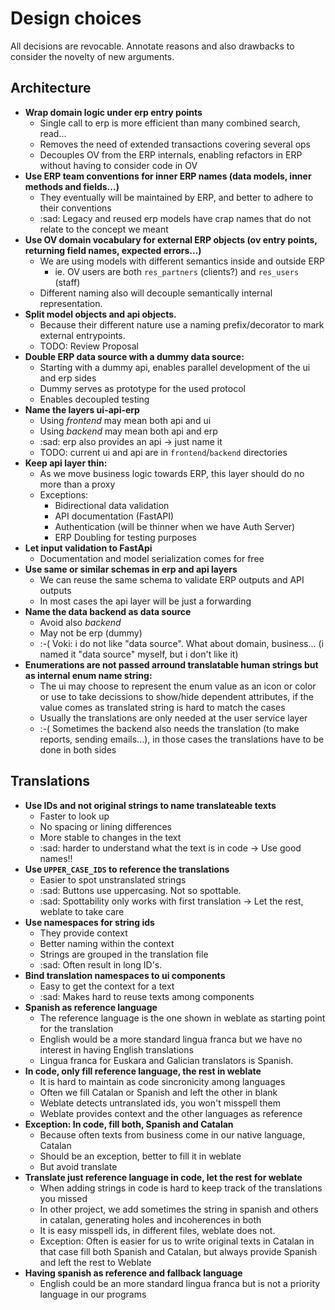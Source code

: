 # Design choices

All decisions are revocable.
Annotate reasons and also drawbacks to consider the novelty of new arguments.

## Architecture

- **Wrap domain logic under erp entry points**
    - Single call to erp is more efficient than many combined search, read...
    - Removes the need of extended transactions covering several ops
    - Decouples OV from the ERP internals, enabling refactors in ERP without having to consider code in OV
- **Use ERP team conventions for inner ERP names (data models, inner methods and fields...)**
    - They eventually will be maintained by ERP, and better to adhere to their conventions
    - :sad: Legacy and reused erp models have crap names that do not relate to the concept we meant
- **Use OV domain vocabulary for external ERP objects (ov entry points, returning field names, expected errors...)**
    - We are using models with different semantics inside and outside ERP
        - ie. OV users are both `res_partners` (clients?) and `res_users` (staff)
    - Different naming also will decouple semantically internal representation.
- **Split model objects and api objects.**
    - Because their different nature use a naming prefix/decorator to mark external entrypoints.
    - TODO: Review Proposal
- **Double ERP data source with a dummy data source:**
    - Starting with a dummy api, enables parallel development of the ui and erp sides
    - Dummy serves as prototype for the used protocol
    - Enables decoupled testing
- **Name the layers ui-api-erp**
    - Using _frontend_ may mean both api and ui
    - Using _backend_ may mean both api and erp
    - :sad: erp also provides an api -> just name it
    - TODO: current ui and api are in `frontend`/`backend` directories
- **Keep api layer thin:**
    - As we move business logic towards ERP, this layer should do no more than a proxy
    - Exceptions:
        - Bidirectional data validation
        - API documentation (FastAPI)
        - Authentication (will be thinner when we have Auth Server)
        - ERP Doubling for testing purposes
- **Let input validation to FastApi**
    - Documentation and model serialization comes for free
- **Use same or similar schemas in erp and api layers**
    - We can reuse the same schema to validate ERP outputs and API outputs
    - In most cases the api layer will be just a forwarding
- **Name the data backend as data source**
    - Avoid also _backend_
    - May not be erp (dummy)
    - :-( Voki: i do not like "data source". What about domain, business... (i named it "data source" myself, but i don't like it)
- **Enumerations are not passed arround translatable human strings but as internal enum name string:**
    - The ui may choose to represent the enum value as an icon or color or use to take decissions to show/hide dependent attributes, if the value comes as translated string is hard to match the cases
    - Usually the translations are only needed at the user service layer
    - :-( Sometimes the backend also needs the translation (to make reports, sending emails...), in those cases the translations have to be done in both sides


## Translations

- **Use IDs and not original strings to name translateable texts**
    - Faster to look up
    - No spacing or lining differences
    - More stable to changes in the text
    - :sad: harder to understand what the text is in code -> Use good names!!
- **Use `UPPER_CASE_IDS` to reference the translations**
    - Easier to spot unstranslated strings
    - :sad: Buttons use uppercasing. Not so spottable.
    - :sad: Spottability only works with first translation -> Let the rest, weblate to take care
- **Use namespaces for string ids**
    - They provide context
    - Better naming within the context
    - Strings are grouped in the translation file
    - :sad: Often result in long ID's.
- **Bind translation namespaces to ui components**
    - Easy to get the context for a text
    - :sad: Makes hard to reuse texts among components
- **Spanish as reference language**
    - The reference language is the one shown in weblate as starting point for the translation
    - English would be a more standard lingua franca but we have no interest in having English translations
    - Lingua franca for Euskara and Galician translators is Spanish.
- **In code, only fill reference language, the rest in weblate**
    - It is hard to maintain as code sincronicity among languages
    - Often we fill Catalan or Spanish and left the other in blank
    - Weblate detects untranslated ids, you won't misspell them
    - Weblate provides context and the other languages as reference
- **Exception: In code, fill both, Spanish and Catalan**
    - Because often texts from business come in our native language, Catalan
    - Should be an exception, better to fill it in weblate
    - But avoid translate
- **Translate just reference language in code, let the rest for weblate**
    - When adding strings in code is hard to keep track of the translations you missed
    - In other project, we add sometimes the string in spanish and others in catalan, generating holes and incoherences in both
    - It is easy misspell ids, in different files, weblate does not.
    - Exception: Often is easier for us to write original texts in Catalan in that case fill both Spanish and Catalan, but always provide Spanish and left the rest to Weblate
- **Having spanish as reference and fallback language**
    - English could be an more standard lingua franca but is not a priority language in our programs

